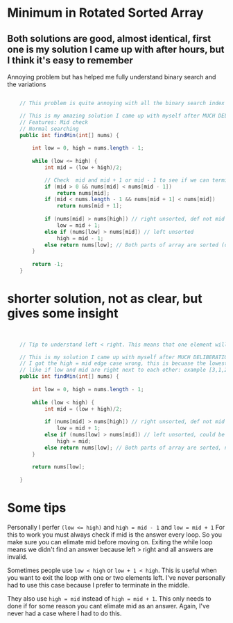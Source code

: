 

# Minimum in Rotated Sorted Array

## Both solutions are good, almost identical, first one is my solution I came up with after hours, but I think it's easy to remember

Annoying problem but has helped me fully understand binary search and the variations

```java

    // This problem is quite annoying with all the binary search index edge cases

    // This is my amazing solution I came up with myself after MUCH DELIBERATION
    // Features: Mid check
    // Normal searching
    public int findMin(int[] nums) {
        
        int low = 0, high = nums.length - 1;
        
        while (low <= high) {
            int mid = (low + high)/2;

            // Check  mid and mid + 1 or mid - 1 to see if we can terminate binary search
            if (mid > 0 && nums[mid] < nums[mid - 1]) 
                return nums[mid];
            if (mid < nums.length - 1 && nums[mid + 1] < nums[mid]) 
                return nums[mid + 1];
        
            if (nums[mid] > nums[high]) // right unsorted, def not mid
                low = mid + 1;
            else if (nums[low] > nums[mid]) // left unsorted
                high = mid - 1;
            else return nums[low]; // Both parts of array are sorted (or its size 1), nums[low] is answer (DONT FORGET THIS CASE)  
        }
        
        return -1;    
    }

```

# shorter solution, not as clear, but gives some insight

```java

    
    // Tip to understand left < right. This means that one element will be left in the array at the end // Makes sense for this problem because theres no such thing as an invalid answer where we return -1

    // This is my solution I came up with myself after MUCH DELIBERATION
    // I got the high = mid edge case wrong, this is becuase the lowest could be mid stil
    // like if low and mid are right next to each other: example [3,1,2]
    public int findMin(int[] nums) {
        
        int low = 0, high = nums.length - 1;
        
        while (low < high) {
            int mid = (low + high)/2;
            
            if (nums[mid] > nums[high]) // right unsorted, def not mid
                low = mid + 1;
            else if (nums[low] > nums[mid]) // left unsorted, could be mid (so dont do mid - 1)
                high = mid;
            else return nums[low]; // Both parts of array are sorted, nums[low] is answer!    
        }
        
        return nums[low];
        
    }
```




# Some tips

Personally I perfer `(low <= high)` and `high = mid - 1`  and `low = mid + 1` 
For this to work you must always check if mid is the answer every loop. So you make sure you can elimate mid before moving on. Exiting the while loop means we didn't find an answer because left > right and all answers are invalid.

Sometimes people use `low < high` or `low + 1 < high`. This is useful when you want to exit the loop with one or two elements left. I've never personally had to use this case because I prefer to terminate in the middle.

They also use `high = mid` instead of `high = mid + 1`. This only needs to done if for some reason you cant elimate mid as an answer. Again, I've never had a case where I had to do this.